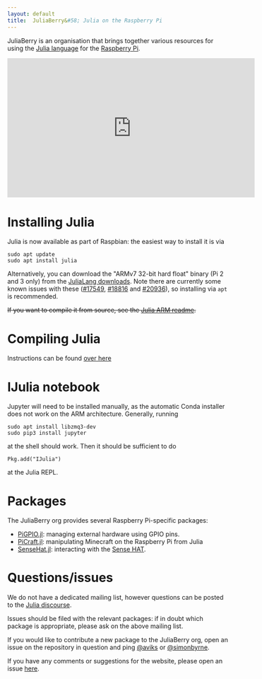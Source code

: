 ```yaml
---
layout: default
title:  JuliaBerry&#58; Julia on the Raspberry Pi
---
```


JuliaBerry is an organisation that brings together various resources for using the [Julia language](http://julialang.org/) for the [Raspberry Pi](https://www.raspberrypi.org/).

<div class="text-center"><iframe width="560" height="315" src="https://www.youtube.com/embed/EvJ-OvTC5eE" frameborder="0" allowfullscreen></iframe></div>

# Installing Julia

Julia is now available as part of Raspbian: the easiest way to install it is via
```
sudo apt update
sudo apt install julia
```

Alternatively, you can download the "ARMv7 32-bit hard float" binary (Pi 2 and 3 only) from the [JuliaLang downloads](http://julialang.org/downloads/). Note there are currently some known issues with these ([#17549](https://github.com/JuliaLang/julia/issues/17549), [#18816](https://github.com/JuliaLang/julia/issues/18816) and [#20936](https://github.com/JuliaLang/julia/issues/20936)), so installing via `apt` is recommended.

~~If you want to compile it from source, see the [Julia ARM readme](https://github.com/JuliaLang/julia/blob/master/README.arm.md).~~

# Compiling Julia

Instructions can be found [over here](compile.html)

# IJulia notebook

Jupyter will need to be installed manually, as the automatic Conda installer does not work on the ARM architecture. Generally, running

    sudo apt install libzmq3-dev
    sudo pip3 install jupyter

at the shell should work. Then it should be sufficient to do

    Pkg.add("IJulia")

at the Julia REPL.

# Packages

The JuliaBerry org provides several Raspberry Pi-specific packages:

* [PiGPIO.jl](https://github.com/JuliaBerry/PiGPIO.jl): managing external hardware using GPIO pins.
* [PiCraft.jl](https://github.com/JuliaBerry/PiCraft.jl): manipulating Minecraft on the Raspberry Pi from Julia
* [SenseHat.jl](https://github.com/JuliaBerry/SenseHat.jl): interacting with the [Sense HAT](https://www.raspberrypi.org/products/sense-hat/).

# Questions/issues

We do not have a dedicated mailing list, however questions can be posted to the [Julia discourse](https://discourse.julialang.org).

Issues should be filed with the relevant packages: if in doubt which package is appropriate, please ask on the above mailing list.

If you would like to contribute a new package to the JuliaBerry org, open an issue on the repository in question and ping [@aviks](https://github.com/aviks) or [@simonbyrne](https://github.com/simonbyrne).

If you have any comments or suggestions for the website, please open an issue [here](https://github.com/JuliaBerry/juliaberry.github.io/issues).
